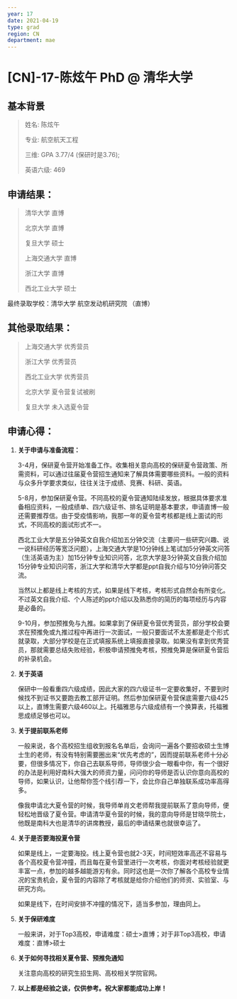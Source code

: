 ```yaml
---
year: 17
date: 2021-04-19
type: grad
region: CN
department: mae
---
```


# [CN]-17-陈炫午 PhD @ 清华大学

## 基本背景

> 姓名: 陈炫午
>
> 专业: 航空航天工程
>
> 三维: GPA 3.77/4 (保研时是3.76);
>
> 英语六级: 469

## 申请结果：

> 清华大学 直博
>
> 北京大学 直博
>
> 复旦大学 硕士
>
> 上海交通大学 直博
>
> 浙江大学 直博
>
> 西北工业大学 硕士

最终录取学校：清华大学 航空发动机研究院 （直博）

## 其他录取结果：

> 上海交通大学 优秀营员
>
> 浙江大学 优秀营员
>
> 西北工业大学 优秀营员
>
> 北京大学 夏令营复试被刷
>
> 复旦大学 未入选夏令营

## 申请心得：

1.  **关于申请与准备流程：**

    3-4月，保研夏令营开始准备工作。收集相关意向高校的保研夏令营政策、所需资料，可以通过往届夏令营招生通知来了解具体需要哪些资料。一般的资料与众多升学要求类似，往往关注于成绩、竞赛、科研、英语。

    5-8月，参加保研夏令营。不同高校的夏令营通知陆续发放，根据具体要求准备相应资料，一般成绩单、四六级证书、排名证明是基本要求，申请直博一般还需要推荐信。由于受疫情影响，我那一年的夏令营考核都是线上面试的形式，不同高校的面试形式不一。

    西北工业大学是五分钟英文自我介绍加五分钟交流（主要问一些研究兴趣、说一说科研经历等宽泛问题），上海交通大学是10分钟线上笔试加5分钟英文问答（生活英语为主）加15分钟专业知识问答，北京大学是3分钟英文自我介绍加15分钟专业知识问答，浙江大学和清华大学都是ppt自我介绍与10分钟问答交流。

    当然以上都是线上考核的方式，如果是线下考核，考核形式自然会有所变化。不过英文自我介绍、个人陈述的ppt介绍以及熟悉你的简历的每项经历与内容是必备的。

    9-10月，参加预推免与九推。如果拿到了保研夏令营优秀营员，部分学校会要求在预推免或九推过程中再进行一次面试，一般只要面试不太差都是走个形式就录取，大部分学校是在正式填报系统上填报直接录取。如果没有拿到优秀营员，那就需要总结失败经验，积极申请预推免考核，预推免算是保研夏令营后的补录机会。

2.  **关于英语**

    保研中一般看重四六级成绩，因此大家的四六级证书一定要收集好，不要到时候找不到证书又要跑去教工部开证明。然后参加保研夏令营保底需要六级425以上，直博生需要六级460以上。托福雅思与六级成绩有一个换算表，托福雅思成绩足够也可以。

3.  **关于提前联系老师**

    一般来说，各个高校招生组收到报名名单后，会询问一遍各个要招收硕士生博士生的老师，有没有特别需要圈出来“优先考虑的”，因而提前联系老师十分必要，但很多情况下，你自己去联系导师，导师很少会一眼看中你，有一个很好的办法是利用好南科大强大的师资力量，问问你的导师是否认识你意向高校的导师，如果认识，让他帮你签个线引荐一下，会比你自己单独联系成功率高得多。

    像我申请北大夏令营的时候，我导师单肖文老师帮我提前联系了意向导师，便轻松地晋级了夏令营。申请清华夏令营的时候，我的意向导师是甘晓华院士，他既是南科大也是清华的讲席教授，最后的申请结果也就很幸运了。

4.  **关于是否要海投夏令营**

    如果是线上，一定要海投。线上夏令营也就2-3天，时间短效率高还不容易与各个高校夏令营冲撞，而且每在夏令营里进行一次考核，你面对考核经验就更丰富一点，参加的越多越能游刃有余。同时这也是一次你了解各个高校专业情况的宝贵机会，夏令营的内容除了考核就是给你介绍他们的师资、实验室、与研究方向。

    如果是线下，在时间安排不冲撞的情况下，适当多参加，理由同上。

5.  **关于保研难度**

    一般来讲，对于Top3高校，申请难度：硕士>直博；对于非Top3高校，申请难度：直博>硕士

6.  **关于如何寻找相关夏令营、预推免通知**

    关注意向高校的研究生招生网、高校相关学院官网。

7.  **以上都是经验之谈，仅供参考。祝大家都能成功上岸！**
